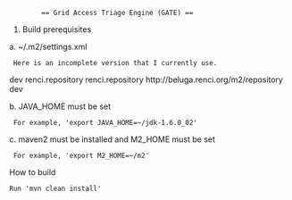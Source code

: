 
            == Grid Access Triage Engine (GATE) ==

1. Build prerequisites

  a. ~/.m2/settings.xml

     Here is an incomplete version that I currently use.
  
  <profiles>
    <profile>
      <id>dev</id>
      <properties>
      </properties>
      <repositories>
	<repository>
	  <id>renci.repository</id>
	  <name>renci.repository</name>
	  <url>http://beluga.renci.org/m2/repository</url>
	</repository>
      </repositories>
    </profile>
  </profiles>
  <activeProfiles>
    <activeProfile>dev</activeProfile>
  </activeProfiles>

  b. JAVA_HOME must be set

     For example, 'export JAVA_HOME=~/jdk-1.6.0_02'

  c. maven2 must be installed and M2_HOME must be set 

     For example, 'export M2_HOME=~/m2'

How to build

    Run 'mvn clean install'




